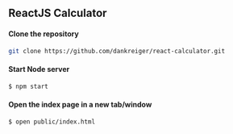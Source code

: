 ## ReactJS Calculator

#### Clone the repository
  ```bash
  git clone https://github.com/dankreiger/react-calculator.git
  ```

#### Start Node server
  ```bash
  $ npm start
  ```

#### Open the index page in a new tab/window
  ```bash
  $ open public/index.html
  ```
